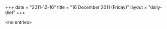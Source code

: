 +++
date = "2011-12-16"
title = "16 December 2011 (Friday)"
layout = "daily-diet"
+++

\<no entries\>